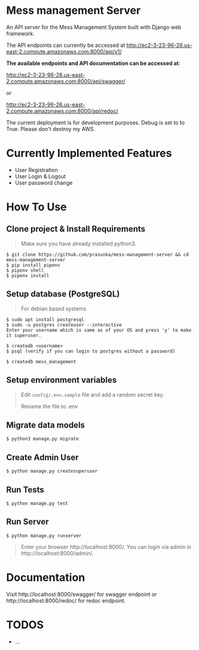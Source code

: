 # Mess management Server

An API server for the Mess Management System built with Django web framework. 

The API endpoints can currently be accessed at http://ec2-3-23-96-26.us-east-2.compute.amazonaws.com:8000/api/v1/

**The available endpoints and API documentation can be accessed at**:

http://ec2-3-23-96-26.us-east-2.compute.amazonaws.com:8000/api/swagger/

or 

http://ec2-3-23-96-26.us-east-2.compute.amazonaws.com:8000/api/redoc/

The current deployment is for development purposes. Debug is set to to True.
Please don't destroy my AWS.

Currently Implemented Features 
=
- User Registration
- User Login & Logout
- User password change

How To Use
=
## Clone project & Install Requirements
> Make sure you have already installed python3.
```
$ git clone https://github.com/prasunka/mess-management-server && cd mess-management-server
$ pip install pipenv
$ pipenv shell
$ pipenv install
```
## Setup database (PostgreSQL)
> For debian based systems
```
$ sudo apt install postgresql
$ sudo -u postgres createuser --interactive
Enter your username which is same as of your OS and press 'y' to make it superuser.

$ createdb <username>
$ psql (verify if you can login to postgres without a password)

$ createdb mess_management
```
## Setup environment variables
> Edit `config/.env.sample` file and add a random secret key. 
>
> Rename the file to .env

## Migrate data models
```
$ python3 manage.py migrate
```
## Create Admin User
```
$ python manage.py createsuperuser
```
## Run Tests
```
$ python manage.py test
```
## Run Server
```
$ python manage.py runserver
```
> Enter your browser http://localhost:8000/. You can login via admin in http://localhost:8000/admin/.

Documentation
=
Visit http://localhost:8000/swagger/ for swagger endpoint or http://localhost:8000/redoc/ for redoc endpoint.

TODOS
=
- ...
